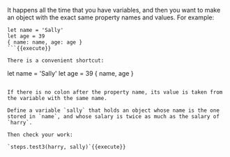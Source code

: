 It happens all the time that you have variables, and then you want to make an object with the exact same property names and values. For example:

```
let name = 'Sally'
let age = 39
{ name: name, age: age }
```{{execute}}

There is a convenient shortcut:

```
let name = 'Sally'
let age = 39
{ name, age }
```{{execute}}

If there is no colon after the property name, its value is taken from the variable with the same name.

Define a variable `sally` that holds an object whose name is the one stored in `name`, and whose salary is twice as much as the salary of `harry`. 

Then check your work:

`steps.test3(harry, sally)`{{execute}}


